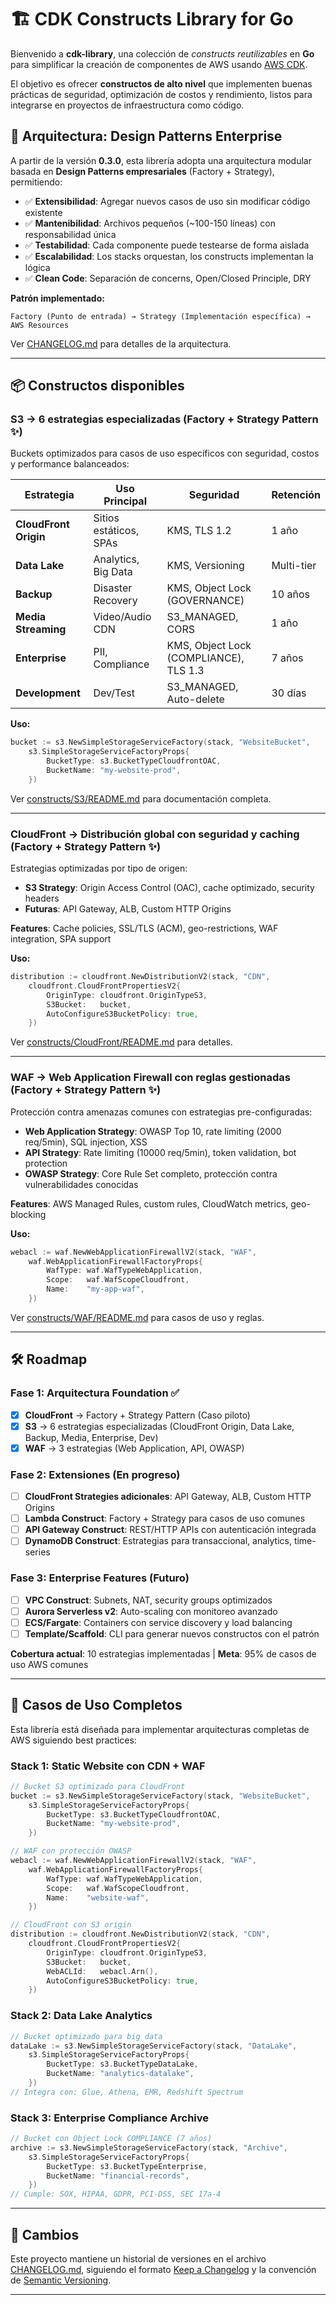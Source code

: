 # 🏗️ CDK Constructs Library for Go

Bienvenido a **cdk-library**, una colección de _constructs reutilizables_ en **Go** para simplificar la creación de componentes de AWS usando [AWS CDK](https://docs.aws.amazon.com/cdk/latest/guide/home.html).

El objetivo es ofrecer **constructos de alto nivel** que implementen buenas prácticas de seguridad, optimización de costos y rendimiento, listos para integrarse en proyectos de infraestructura como código.

## 🎯 Arquitectura: Design Patterns Enterprise

A partir de la versión **0.3.0**, esta librería adopta una arquitectura modular basada en **Design Patterns empresariales** (Factory + Strategy), permitiendo:

- ✅ **Extensibilidad**: Agregar nuevos casos de uso sin modificar código existente
- ✅ **Mantenibilidad**: Archivos pequeños (~100-150 líneas) con responsabilidad única
- ✅ **Testabilidad**: Cada componente puede testearse de forma aislada
- ✅ **Escalabilidad**: Los stacks orquestan, los constructs implementan la lógica
- ✅ **Clean Code**: Separación de concerns, Open/Closed Principle, DRY

**Patrón implementado:**
```
Factory (Punto de entrada) → Strategy (Implementación específica) → AWS Resources
```

Ver [CHANGELOG.md](./CHANGELOG.md#030---2025-10-09) para detalles de la arquitectura.

---

## 📦 Constructos disponibles

### **S3** → 6 estrategias especializadas (**Factory + Strategy Pattern** ✨)

Buckets optimizados para casos de uso específicos con seguridad, costos y performance balanceados:

| Estrategia | Uso Principal | Seguridad | Retención |
|------------|---------------|-----------|-----------|
| **CloudFront Origin** | Sitios estáticos, SPAs | KMS, TLS 1.2 | 1 año |
| **Data Lake** | Analytics, Big Data | KMS, Versioning | Multi-tier |
| **Backup** | Disaster Recovery | KMS, Object Lock (GOVERNANCE) | 10 años |
| **Media Streaming** | Video/Audio CDN | S3_MANAGED, CORS | 1 año |
| **Enterprise** | PII, Compliance | KMS, Object Lock (COMPLIANCE), TLS 1.3 | 7 años |
| **Development** | Dev/Test | S3_MANAGED, Auto-delete | 30 días |

**Uso:**
```go
bucket := s3.NewSimpleStorageServiceFactory(stack, "WebsiteBucket",
    s3.SimpleStorageServiceFactoryProps{
        BucketType: s3.BucketTypeCloudfrontOAC,
        BucketName: "my-website-prod",
    })
```

Ver [constructs/S3/README.md](./constructs/S3/README.md) para documentación completa.

---

### **CloudFront** → Distribución global con seguridad y caching (**Factory + Strategy Pattern** ✨)

Estrategias optimizadas por tipo de origen:

- **S3 Strategy**: Origin Access Control (OAC), cache optimizado, security headers
- **Futuras**: API Gateway, ALB, Custom HTTP Origins

**Features**: Cache policies, SSL/TLS (ACM), geo-restrictions, WAF integration, SPA support

**Uso:**
```go
distribution := cloudfront.NewDistributionV2(stack, "CDN",
    cloudfront.CloudFrontPropertiesV2{
        OriginType: cloudfront.OriginTypeS3,
        S3Bucket:   bucket,
        AutoConfigureS3BucketPolicy: true,
    })
```

Ver [constructs/CloudFront/README.md](./constructs/CloudFront/README.md) para detalles.

---

### **WAF** → Web Application Firewall con reglas gestionadas (**Factory + Strategy Pattern** ✨)

Protección contra amenazas comunes con estrategias pre-configuradas:

- **Web Application Strategy**: OWASP Top 10, rate limiting (2000 req/5min), SQL injection, XSS
- **API Strategy**: Rate limiting (10000 req/5min), token validation, bot protection
- **OWASP Strategy**: Core Rule Set completo, protección contra vulnerabilidades conocidas

**Features**: AWS Managed Rules, custom rules, CloudWatch metrics, geo-blocking

**Uso:**
```go
webacl := waf.NewWebApplicationFirewallV2(stack, "WAF",
    waf.WebApplicationFirewallFactoryProps{
        WafType: waf.WafTypeWebApplication,
        Scope:   waf.WafScopeCloudfront,
        Name:    "my-app-waf",
    })
```

Ver [constructs/WAF/README.md](./constructs/WAF/README.md) para casos de uso y reglas.

---

## 🛠️ Roadmap

### Fase 1: Arquitectura Foundation ✅
- [x] **CloudFront** → Factory + Strategy Pattern (Caso piloto)
- [x] **S3** → 6 estrategias especializadas (CloudFront Origin, Data Lake, Backup, Media, Enterprise, Dev)
- [x] **WAF** → 3 estrategias (Web Application, API, OWASP)

### Fase 2: Extensiones (En progreso)
- [ ] **CloudFront Strategies adicionales**: API Gateway, ALB, Custom HTTP Origins
- [ ] **Lambda Construct**: Factory + Strategy para casos de uso comunes
- [ ] **API Gateway Construct**: REST/HTTP APIs con autenticación integrada
- [ ] **DynamoDB Construct**: Estrategias para transaccional, analytics, time-series

### Fase 3: Enterprise Features (Futuro)
- [ ] **VPC Construct**: Subnets, NAT, security groups optimizados
- [ ] **Aurora Serverless v2**: Auto-scaling con monitoreo avanzado
- [ ] **ECS/Fargate**: Containers con service discovery y load balancing
- [ ] **Template/Scaffold**: CLI para generar nuevos constructos con el patrón

**Cobertura actual**: 10 estrategias implementadas | **Meta**: 95% de casos de uso AWS comunes

---

## 🎯 Casos de Uso Completos

Esta librería está diseñada para implementar arquitecturas completas de AWS siguiendo best practices:

### Stack 1: Static Website con CDN + WAF
```go
// Bucket S3 optimizado para CloudFront
bucket := s3.NewSimpleStorageServiceFactory(stack, "WebsiteBucket",
    s3.SimpleStorageServiceFactoryProps{
        BucketType: s3.BucketTypeCloudfrontOAC,
        BucketName: "my-website-prod",
    })

// WAF con protección OWASP
webacl := waf.NewWebApplicationFirewallV2(stack, "WAF",
    waf.WebApplicationFirewallFactoryProps{
        WafType: waf.WafTypeWebApplication,
        Scope:   waf.WafScopeCloudfront,
        Name:    "website-waf",
    })

// CloudFront con S3 origin
distribution := cloudfront.NewDistributionV2(stack, "CDN",
    cloudfront.CloudFrontPropertiesV2{
        OriginType: cloudfront.OriginTypeS3,
        S3Bucket:   bucket,
        WebACLId:   webacl.Arn(),
        AutoConfigureS3BucketPolicy: true,
    })
```

### Stack 2: Data Lake Analytics
```go
// Bucket optimizado para big data
dataLake := s3.NewSimpleStorageServiceFactory(stack, "DataLake",
    s3.SimpleStorageServiceFactoryProps{
        BucketType: s3.BucketTypeDataLake,
        BucketName: "analytics-datalake",
    })
// Integra con: Glue, Athena, EMR, Redshift Spectrum
```

### Stack 3: Enterprise Compliance Archive
```go
// Bucket con Object Lock COMPLIANCE (7 años)
archive := s3.NewSimpleStorageServiceFactory(stack, "Archive",
    s3.SimpleStorageServiceFactoryProps{
        BucketType: s3.BucketTypeEnterprise,
        BucketName: "financial-records",
    })
// Cumple: SOX, HIPAA, GDPR, PCI-DSS, SEC 17a-4
```

---

## 📢 Cambios

Este proyecto mantiene un historial de versiones en el archivo [CHANGELOG.md](./CHANGELOG.md), siguiendo el formato [Keep a Changelog](https://keepachangelog.com/es-ES/1.0.0/) y la convención de [Semantic Versioning](https://semver.org/lang/es/).

---
